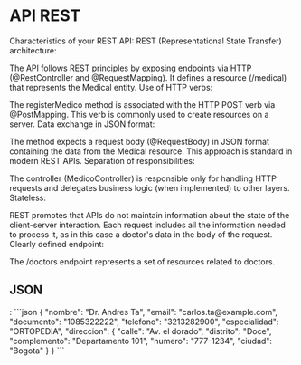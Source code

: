 <H1>API REST</H1>
Characteristics of your REST API:
REST (Representational State Transfer) architecture:

The API follows REST principles by exposing endpoints via HTTP (@RestController and @RequestMapping).
It defines a resource (/medical) that represents the Medical entity.
Use of HTTP verbs:

The registerMedico method is associated with the HTTP POST verb via @PostMapping. This verb is commonly used to create resources on a server.
Data exchange in JSON format:

The method expects a request body (@RequestBody) in JSON format containing the data from the Medical resource.
This approach is standard in modern REST APIs.
Separation of responsibilities:

The controller (MedicoController) is responsible only for handling HTTP requests and delegates business logic (when implemented) to other layers.
Stateless:

REST promotes that APIs do not maintain information about the state of the client-server interaction. Each request includes all the information needed to process it, as in this case a doctor's data in the body of the request.
Clearly defined endpoint:

The /doctors endpoint represents a set of resources related to doctors.




<H2>JSON</H2>: 
```json
{
  "nombre": "Dr. Andres Ta",
  "email": "carlos.ta@example.com",
  "documento": "1085322222",
  "telefono": "3213282900",
  "especialidad": "ORTOPEDIA",
  "direccion": {
    "calle": "Av. el dorado",
    "distrito": "Doce",
    "complemento": "Departamento 101",
    "numero": "777-1234",
    "ciudad": "Bogota"
  }
}
```


